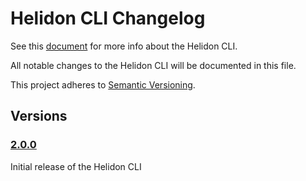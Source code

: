 # Helidon CLI Changelog

See this [document](https://github.com/oracle/helidon/blob/master/HELIDON-CLI.md)
 for more info about the Helidon CLI.

All notable changes to the Helidon CLI will be documented in this file.

This project adheres to [Semantic Versioning](https://semver.org/spec/v2.0.0.html).

## Versions

### [2.0.0]

Initial release of the Helidon CLI

[2.0.0]: https://github.com/oracle/helidon-build-tools/tree/2.0.0/helidon-cli

